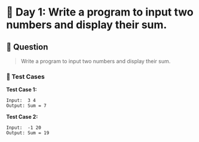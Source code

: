 # 📅 Day 1: Write a program to input two numbers and display their sum.

## 📝 Question

> Write a program to input two numbers and display their sum.

### 🧪 Test Cases

**Test Case 1:**
```
Input:  3 4
Output: Sum = 7
```
**Test Case 2:**
```
Input:  -1 20
Output: Sum = 19
```
